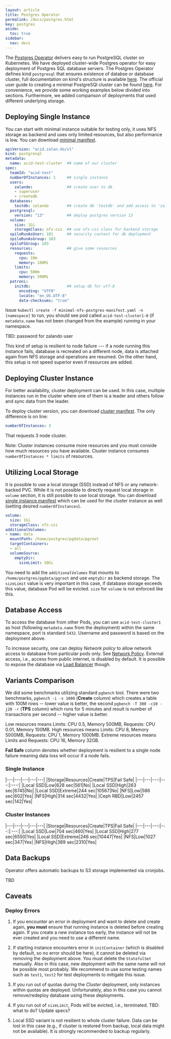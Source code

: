 ```yaml
---
layout: article
title: Postgres Operator
permalink: /docs/postgres.html
key: postgres
aside:
  toc: true
sidebar:
  nav: docs
---
```


The [Postgres Operator](https://opensource.zalando.com/postgres-operator/) delivers easy to run PostgreSQL cluster on Kubernetes. We have deployed cluster-wide Postgres operator for easy deployment of Postgres SQL database servers. The Postgres Operator defines kind `postgresql` that ensures existence of databse or database cluster, full documentation on kind's structure is available [here](https://postgres-operator.readthedocs.io/en/latest/reference/cluster_manifest/). The official user guide to creating a minimal PostgreSQl cluster can be found [here](https://postgres-operator.readthedocs.io/en/latest/user/). For convenience, we provide some working examples below divided into sections. Furthermore, we added comparison of deployments that used different underlying storage.

## Deploying Single Instance 

You can start with minimal instance suitable for testing only, it uses NFS storage as backend and uses only limited resources, but also performance is low. You can download [minimal manifest](postgres/minimal-nfs-postgres-manifest.yaml). 

```yaml
apiVersion: "acid.zalan.do/v1"
kind: postgresql
metadata:
  name: acid-test-cluster  ## name of our cluster
spec:
  teamId: "acid-test"
  numberOfInstances: 1     ## single instance
  users:
    zalando:               ## create user to db
    - superuser
    - createdb
  databases:            
    testdb: zalando        ## create db 'testdb' and add access to 'zalando' user
  postgresql:
    version: "13"          ## deploy postgres version 13
  volume:
    size: 1Gi            
    storageClass: nfs-csi  ## use nfs-csi class for backend storage
  spiloRunAsUser: 101      ## security context for db deployment
  spiloRunAsGroup: 103
  spiloFSGroup: 103
  resources:               ## give some resources
    requests:
      cpu: 10m
      memory: 100Mi
    limits:
      cpu: 500m
      memory: 500Mi
  patroni:
    initdb:                ## setup db for utf-8
      encoding: "UTF8"
      locale: "en_US.UTF-8"
      data-checksums: "true"
```

Issue `kubectl create -f minimal-nfs-postgres-manifest.yaml -n [namespace]` to run, you should see pod called `acid-test-cluster1-0` (if `metadata.name` has not been changed from the example) running in your namespace.

TBD: password for zalando user

This kind of setup is resilient to node failure --- if a node running this instance fails, database is recreated on a different node, data is attached again from NFS storage and operations are resumed. On the other hand, this setup is not speed superior even if resources are added.

## Deploying Cluster Instance

For better availability, cluster deployment can be used. In this case, multiple instances run in the cluster where one of them is a leader and others follow and sync data from the leader.

To deploy cluster version, you can download [cluster manifest](postgres/cluster-nfs-postgres-manifest.yaml). The only difference is on line:

```yaml
numberOfInstances: 3
```

That requests 3 node cluster.

Note: Cluster instances consume more resources and you must conside how much resources you have available. Cluster instance consumes `numberOfInstances * limits` of resources.

## Utilizing Local Storage

It is possible to use a local storage (SSD) instead of NFS or any network-backed PVC. While it is not possible to directly request local storage in `volume` section, it is still possible to use local storage. You can download [single instance manifest](postgres/minimal-local-postgres-manifest.yaml) which can be used for the cluster instance as well (setting desired `numberOfInstances`).

```yaml
volume:
  size: 1Gi
  storageClass: nfs-csi
additionalVolumes:
- name: data
  mountPath: /home/postgres/pgdata/pgroot
  targetContainers:
  - all
  volumeSource:
    emptyDir:
      sizeLimit: 10Gi
```

You need to add the `additionalVolumes` that mounts to `/home/postgres/pgdata/pgroot` and use `emptyDir` as backend storage. The `sizeLimit` value is very important in this case, if database storage exceeds this value, database Pod will be evicted. `size` for `volume` is not enforced like this.

## Database Access 

To access the database from other Pods, you can use `acid-test-cluster1` as host (following `metadata.name` from the deployment) within the same namespace, port is standard `5432`. Username and password is based on the deployment above. 

To increase security, one can deploy *Network policy* to allow network access to database from particular pods only. See [Network Policy](/docs/security.html). External access, i.e., access from public internet, is disabled by default. It is possible to expose the database via [Load Balancer](/docs/kubectl-expose.html#other-applications) though.

## Variants Comparison

We did some benchmarks utilizing standard `pgbench` tool. There were two benchmarks, `pgbench -i -s 1000` (**Create** column) which creates a table with 100M rows -- lower value is better, the second `pgbench -T 300 -c10 -j20 -r` (**TPS** column) which runs for 5 minutes and result is number of transactions per second -- higher value is better. 

Low resources means Limits: CPU 0.5, Memory 500MB, Requests: CPU 0.01, Memory 100MB. High resources means Limits: CPU 8, Memory 5000MB, Requests: CPU 1, Memory 1000MB. Extreme resources means Limits and Requests: CPU 16, Memory 32GB.

**Fail Safe** column denotes whether deployment is resilient to a single node failure meaning data loss will occur if a node fails.

### Single Instance

|---|---|---|---|---|
|Storage|Resources|Create|TPS|Fail Safe|
|---|---|---:|---:|:---:|
|Local SSD|Low|628 sec|561|No|
|Local SSD|High|263 sec|6745|No|
|Local SSD|Extreme|244 sec|10567|No|
|NFS|Low|586 sec|602|Yes|
|NFS|High|314 sec|4432|Yes|
|Ceph RBD|Low|2457 sec|142|Yes|

### Cluster Instances

|---|---|---|---|---|
|Storage|Resources|Create|TPS|Fail Safe|
|---|---|---:|---:|:---:|
|Local SSD|Low|704 sec|460|Yes|
|Local SSD|High|277 sec|6550|Yes|
|Local SSD|Extreme|246 sec|10447|Yes|
|NFS|Low|1027 sec|347|Yes|
|NFS|High|389 sec|2310|Yes|

## Data Backups

Operator offers automatic backups to S3 storage implemented via cronjobs.

TBD

## Caveats

### Deploy Errors

1. If you encounter an error in deployment and want to delete and create again, **you must** ensure that running instance is deleted before creating again. If you create a new instance too early, the instance will not be ever created and you need to use a different name. 

2. If starting instance encounters error in `initContainer` (which is disabled by default, so no error should be here), it cannot be deleted via removing the deployment above. You must delete the `StatefulSet` manually. Also in this case, new deployment with the same name will not be possible most probably. We recommend to use some testing names such as `test1`, `test2` for test deployments to mitigate this issue.

3. If you run out of quotas during the *Cluster* deployment, only instances within quotas are deployed. Unfortunately, also in this case you cannot remove/redeploy database using these deployments.

4. If you run out of `sizeLimit`, Pods will be evicted, i.e., terminated. TBD: what to do? Update specs?

5. Local SSD variant is not resilient to whole cluster failure. Data can be lost in this case (e.g., if cluster is restored from backup, local data might not be available). It is strongly recommended to backup regularly.
